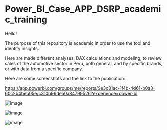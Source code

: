 # Power_BI_Case_APP_DSRP_academic_training
Hello!

The purpose of this repository is academic in order to use the tool and identify insights.

Here are made different analyses, DAX calculations and modeling, to review sales of the automotive sector in Peru, both general, and by specific brands, or with data from a specific company.

Here are some screenshots and the link to the publication:


https://app.powerbi.com/groups/me/reports/9e3c31ac-1f4b-4d61-b0a3-60c2b4beb05e/c310b96dea0a84799526?experience=power-bi



![image](https://github.com/user-attachments/assets/7b924930-5473-4a22-9550-96bfdc74bf96)

![image](https://github.com/user-attachments/assets/66066060-86cb-4635-b2ce-a48e14e61c85)

![image](https://github.com/user-attachments/assets/34932dc4-c388-4a5a-b298-9c0851cec896)
